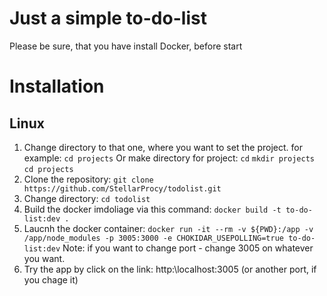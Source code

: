 
# Just a simple to-do-list

Please be sure, that you have install Docker, before start

# Installation

## Linux

1. Change directory to that one, where you want to set the project.
for example:
```cd projects```
Or make directory for project:
 ```cd```
```mkdir projects```
```cd projects```
2. Clone the repository:
```git clone https://github.com/StellarProcy/todolist.git```
3. Change directory:
```cd todolist```
4. Build the docker imdoliage via this command:
```docker build -t to-do-list:dev .```
5. Laucnh the docker container:
```docker run -it --rm -v ${PWD}:/app -v /app/node_modules -p 3005:3000 -e CHOKIDAR_USEPOLLING=true to-do-list:dev```
Note: if you want to change port - change 3005 on whatever you want.
6. Try the app by click on the link: 
http:\\localhost:3005 (or another port, if you chage it)

